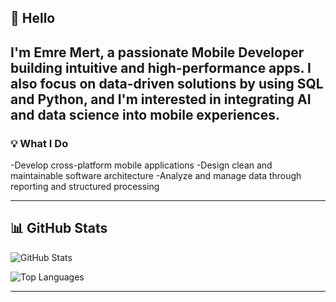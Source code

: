 ## 👋 Hello

I'm **Emre Mert**, a passionate **Mobile Developer** building intuitive and high-performance apps. I also focus on **data-driven solutions** by using **SQL** and **Python**, and I'm interested in integrating **AI** and **data science** into mobile experiences.
---

### 💡 What I Do
-Develop cross-platform mobile applications
-Design clean and maintainable software architecture
-Analyze and manage data through reporting and structured processing

---


## 📊 GitHub Stats

![GitHub Stats](https://github-readme-stats.vercel.app/api?username=EmreMert2000&show_icons=true&theme=radical)

![Top Languages](https://github-readme-stats.vercel.app/api/top-langs/?username=EmreMert2000&layout=compact&theme=radical)

---

